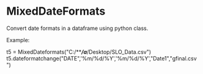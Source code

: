 # MixedDateFormats
Convert date formats in a dataframe using python class.


Example:

t5 = MixedDateformats("C:/*****/a***/Desktop/SLO_Data.csv")
t5.dateformatchange("DATE",'%m/%d/%Y','%m/%d/%Y',"Date1","gfinal.csv")
